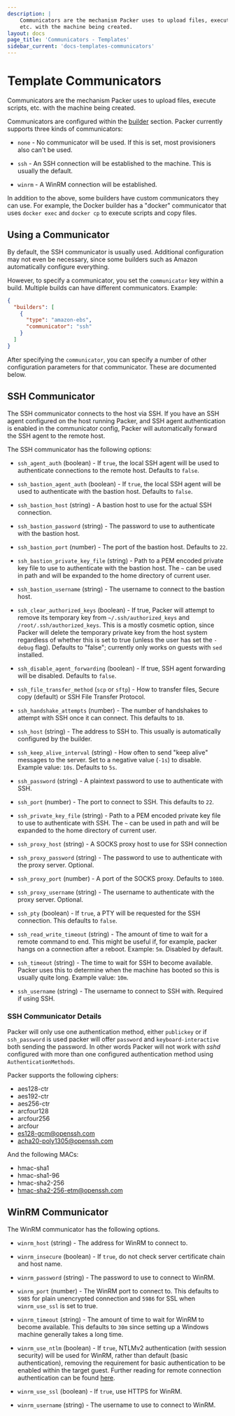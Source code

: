 ```yaml
---
description: |
    Communicators are the mechanism Packer uses to upload files, execute scripts,
    etc. with the machine being created.
layout: docs
page_title: 'Communicators - Templates'
sidebar_current: 'docs-templates-communicators'
---
```


# Template Communicators

Communicators are the mechanism Packer uses to upload files, execute scripts,
etc. with the machine being created.

Communicators are configured within the
[builder](/docs/templates/builders.html) section. Packer currently supports
three kinds of communicators:

-   `none` - No communicator will be used. If this is set, most provisioners
    also can't be used.

-   `ssh` - An SSH connection will be established to the machine. This is
    usually the default.

-   `winrm` - A WinRM connection will be established.

In addition to the above, some builders have custom communicators they can use.
For example, the Docker builder has a "docker" communicator that uses
`docker exec` and `docker cp` to execute scripts and copy files.

## Using a Communicator

By default, the SSH communicator is usually used. Additional configuration may
not even be necessary, since some builders such as Amazon automatically
configure everything.

However, to specify a communicator, you set the `communicator` key within a
build. Multiple builds can have different communicators. Example:

``` json
{
  "builders": [
    {
      "type": "amazon-ebs",
      "communicator": "ssh"
    }
  ]
}
```

After specifying the `communicator`, you can specify a number of other
configuration parameters for that communicator. These are documented below.

## SSH Communicator

The SSH communicator connects to the host via SSH. If you have an SSH agent
configured on the host running Packer, and SSH agent authentication is enabled
in the communicator config, Packer will automatically forward the SSH agent to
the remote host.

The SSH communicator has the following options:

-   `ssh_agent_auth` (boolean) - If `true`, the local SSH agent will be used to
    authenticate connections to the remote host. Defaults to `false`.

-   `ssh_bastion_agent_auth` (boolean) - If `true`, the local SSH agent will be
    used to authenticate with the bastion host. Defaults to `false`.

-   `ssh_bastion_host` (string) - A bastion host to use for the actual SSH
    connection.

-   `ssh_bastion_password` (string) - The password to use to authenticate with
    the bastion host.

-   `ssh_bastion_port` (number) - The port of the bastion host. Defaults to
    `22`.

-   `ssh_bastion_private_key_file` (string) - Path to a PEM encoded private
    key file to use to authenticate with the bastion host. The `~` can be used
    in path and will be expanded to the home directory of current user.

-   `ssh_bastion_username` (string) - The username to connect to the bastion
    host.

-   `ssh_clear_authorized_keys` (boolean) - If true, Packer will attempt to
    remove its temporary key from `~/.ssh/authorized_keys` and
    `/root/.ssh/authorized_keys`. This is a mostly cosmetic option, since
    Packer will delete the temporary private key from the host system
    regardless of whether this is set to true (unless the user has set the
    `-debug` flag). Defaults to "false"; currently only works on guests with
    `sed` installed.

-   `ssh_disable_agent_forwarding` (boolean) - If true, SSH agent forwarding
    will be disabled. Defaults to `false`.

-   `ssh_file_transfer_method` (`scp` or `sftp`) - How to transfer files,
    Secure copy (default) or SSH File Transfer Protocol.

-   `ssh_handshake_attempts` (number) - The number of handshakes to attempt
    with SSH once it can connect. This defaults to `10`.

-   `ssh_host` (string) - The address to SSH to. This usually is automatically
    configured by the builder.

-   `ssh_keep_alive_interval` (string) - How often to send "keep alive"
    messages to the server. Set to a negative value (`-1s`) to disable. Example
    value: `10s`. Defaults to `5s`.

-   `ssh_password` (string) - A plaintext password to use to authenticate with
    SSH.

-   `ssh_port` (number) - The port to connect to SSH. This defaults to `22`.

-   `ssh_private_key_file` (string) - Path to a PEM encoded private key file to
    use to authenticate with SSH. The `~` can be used in path and will be
    expanded to the home directory of current user.

-   `ssh_proxy_host` (string) - A SOCKS proxy host to use for SSH connection

-   `ssh_proxy_password` (string) - The password to use to authenticate with
    the proxy server. Optional.

-   `ssh_proxy_port` (number) - A port of the SOCKS proxy. Defaults to `1080`.

-   `ssh_proxy_username` (string) - The username to authenticate with the proxy
    server. Optional.

-   `ssh_pty` (boolean) - If `true`, a PTY will be requested for the SSH
    connection. This defaults to `false`.

-   `ssh_read_write_timeout` (string) - The amount of time to wait for a remote
    command to end. This might be useful if, for example, packer hangs on a
    connection after a reboot. Example: `5m`. Disabled by default.

-   `ssh_timeout` (string) - The time to wait for SSH to become available.
    Packer uses this to determine when the machine has booted so this is
    usually quite long. Example value: `10m`.

-   `ssh_username` (string) - The username to connect to SSH with. Required if
    using SSH.

### SSH Communicator Details

Packer will only use one authentication method, either `publickey` or if
`ssh_password` is used packer will offer `password` and `keyboard-interactive`
both sending the password. In other words Packer will not work with *sshd*
configured with more than one configured authentication method using
`AuthenticationMethods`.

Packer supports the following ciphers:

-   aes128-ctr
-   aes192-ctr
-   aes256-ctr
-   arcfour128
-   arcfour256
-   arcfour
-   <es128-gcm@openssh.com>
-   <acha20-poly1305@openssh.com>

And the following MACs:

-   hmac-sha1
-   hmac-sha1-96
-   hmac-sha2-256
-   <hmac-sha2-256-etm@openssh.com>

## WinRM Communicator

The WinRM communicator has the following options.

-   `winrm_host` (string) - The address for WinRM to connect to.

-   `winrm_insecure` (boolean) - If `true`, do not check server certificate
    chain and host name.

-   `winrm_password` (string) - The password to use to connect to WinRM.

-   `winrm_port` (number) - The WinRM port to connect to. This defaults to
    `5985` for plain unencrypted connection and `5986` for SSL when
    `winrm_use_ssl` is set to true.

-   `winrm_timeout` (string) - The amount of time to wait for WinRM to become
    available. This defaults to `30m` since setting up a Windows machine
    generally takes a long time.

-   `winrm_use_ntlm` (boolean) - If `true`, NTLMv2 authentication (with session
    security) will be used for WinRM, rather than default (basic
    authentication), removing the requirement for basic authentication to be
    enabled within the target guest. Further reading for remote connection
    authentication can be found
    [here](https://msdn.microsoft.com/en-us/library/aa384295(v=vs.85).aspx).

-   `winrm_use_ssl` (boolean) - If `true`, use HTTPS for WinRM.

-   `winrm_username` (string) - The username to use to connect to WinRM.
